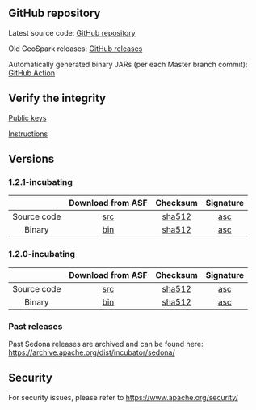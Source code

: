 ## GitHub repository

Latest source code: [GitHub repository](https://github.com/apache/incubator-sedona/)

Old GeoSpark releases: [GitHub releases](https://github.com/apache/incubator-sedona/releases)

Automatically generated binary JARs (per each Master branch commit): [GitHub Action](https://github.com/apache/incubator-sedona/actions?query=workflow%3A%22Scala+and+Java+build%22)

## Verify the integrity

[Public keys](https://downloads.apache.org/incubator/sedona/KEYS)

[Instructions](https://www.apache.org/info/verification.html)

## Versions

### 1.2.1-incubating

| | Download from ASF | Checksum | Signature |
|:-----------------:|:--------:|:--------:|:---------:|
|    Source code    |    [src](https://www.apache.org/dyn/closer.lua/incubator/sedona/1.2.1-incubating/apache-sedona-1.2.1-incubating-src.tar.gz)      |     [sha512](https://downloads.apache.org/incubator/sedona/1.2.1-incubating/apache-sedona-1.2.1-incubating-src.tar.gz.sha512)     |     [asc](https://downloads.apache.org/incubator/sedona/1.2.1-incubating/apache-sedona-1.2.1-incubating-src.tar.gz.asc)      |
|       Binary      |    [bin](https://www.apache.org/dyn/closer.lua/incubator/sedona/1.2.1-incubating/apache-sedona-1.2.1-incubating-bin.tar.gz)      |     [sha512](https://downloads.apache.org/incubator/sedona/1.2.1-incubating/apache-sedona-1.2.1-incubating-bin.tar.gz.sha512)     |     [asc](https://downloads.apache.org/incubator/sedona/1.2.1-incubating/apache-sedona-1.2.1-incubating-bin.tar.gz.asc)

### 1.2.0-incubating

| | Download from ASF | Checksum | Signature |
|:-----------------:|:--------:|:--------:|:---------:|
|    Source code    |    [src](https://www.apache.org/dyn/closer.lua/incubator/sedona/1.2.0-incubating/apache-sedona-1.2.0-incubating-src.tar.gz)      |     [sha512](https://downloads.apache.org/incubator/sedona/1.2.0-incubating/apache-sedona-1.2.0-incubating-src.tar.gz.sha512)     |     [asc](https://downloads.apache.org/incubator/sedona/1.2.0-incubating/apache-sedona-1.2.0-incubating-src.tar.gz.asc)      |
|       Binary      |    [bin](https://www.apache.org/dyn/closer.lua/incubator/sedona/1.2.0-incubating/apache-sedona-1.2.0-incubating-bin.tar.gz)      |     [sha512](https://downloads.apache.org/incubator/sedona/1.2.0-incubating/apache-sedona-1.2.0-incubating-bin.tar.gz.sha512)     |     [asc](https://downloads.apache.org/incubator/sedona/1.2.0-incubating/apache-sedona-1.2.0-incubating-bin.tar.gz.asc) 

### Past releases

Past Sedona releases are archived and can be found here: https://archive.apache.org/dist/incubator/sedona/

## Security

For security issues, please refer to https://www.apache.org/security/